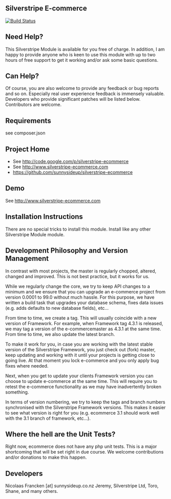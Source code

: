 ## Silverstripe E-commerce ##

[![Build Status](https://travis-ci.org/sunnysideup/silverstripe-ecommerce.svg?branch=master)](https://travis-ci.org/sunnysideup/silverstripe-ecommerce)


## Need Help? ##

This Silverstripe Module is available for you free of charge.  In addition, I am happy to provide anyone who is keen to use
this module  with up to two hours of free support to get it working and/or ask some basic questions.

## Can Help? ##

Of course, you are also welcome to provide any feedback or bug reports and so on.
Especially real user experience feedback is immensely valuable.
Developers who provide significant patches will be listed below.
Contributors are welcome.

## Requirements ##

see composer.json

## Project Home ##

 * See http://code.google.com/p/silverstripe-ecommerce
 * See http://www.silverstripe-ecommerce.com
 * https://github.com/sunnysideup/silverstripe-ecommerce

## Demo ##

See http://www.silverstripe-ecommerce.com


## Installation Instructions ##

There are no special tricks to install this module. Install like any
other Silverstripe Module module.


## Development Philosophy and Version Management ##

In contrast with most projects, the master is regularly chopped, altered, changed and improved.
This is not best practice, but it works for us.

While we regularly change the core, we try to keep API changes to a minimum and
we ensure that you can upgrade an e-commerce project from version 0.0001 to 99.0 without
much hassle.  For this purpose, we have written a build task that upgrades your database schema,
fixes data issues (e.g. adds defaults to new database fields), etc...

From time to time, we create a tag. This will usually coincide with a new version of Framework.
For example, when Framework tag 4.3.1 is released,
we may tag a version of the e-commercemaster as 4.3.1 at the same time.
From time to time, we also update the latest branch.

To make it work for you, in case you are working with the latest stable version of
the Silverstripe Framework, you just check out (fork) master, keep updating and working with it
until your projects is getting close to going live.  At that moment you lock e-commerce and
you only apply bug fixes where needed.

Next, when you get to update your clients Framework version you can choose to update e-commerce at the same time.
This will require you to retest the e-commerce functionality as we may have inadvertently broken something.

In terms of version numbering, we try to keep the tags and branch numbers synchronised with the
Silverstripe Framework versions.  This makes it easier to see what version is right for you
(e.g. ecommerce 3.1 should work well with the 3.1 branch of framework, etc...).


## Where the hell are the Unit Tests? ##

Right now, ecommerce does not have any php unit tests.
This is a major shortcoming that will be set right in due course.
We welcome contributions and/or donations to make this happen.


## Developers ##

Nicolaas Francken [at] sunnysideup.co.nz
Jeremy, Silverstripe Ltd, Toro, Shane, and many others.
